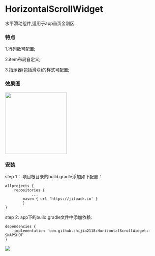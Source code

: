 # HorizontalScrollWidget
水平滑动组件,适用于app首页金刚区.

### 特点
1.行列数可配置;

2.item布局自定义;

3.指示器(包括滑块)的样式可配置;

### 效果图
<img src="https://github.com/shijia2118/images/blob/main/horizontal_scroll_widget_screen_shot.png?raw=true" width="200px">

### 安装
step 1： 项目根目录的build.gradle添加如下配置：
```
allprojects {
    repositories {
			...
        maven { url 'https://jitpack.io' }
		}
}
```
step 2: app下的build.gradle文件中添加依赖:
```
dependencies {
    implementation 'com.github.shijia2118:HorizontalScrollWidget:-SNAPSHOT'
}
```
[![](https://jitpack.io/v/shijia2118/HorizontalScrollWidget.svg)](https://jitpack.io/#shijia2118/HorizontalScrollWidget)


  
